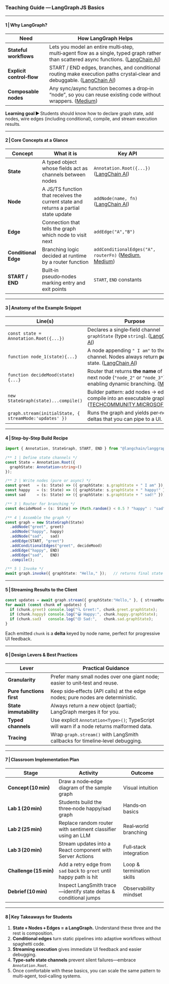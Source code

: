### Teaching Guide — LangGraph JS **Basics**

---

#### 1 | Why LangGraph?

| Need                      | How LangGraph Helps                                                                                                                       |
| ------------------------- | ----------------------------------------------------------------------------------------------------------------------------------------- |
| **Stateful workflows**    | Lets you model an entire multi‑step, multi‑agent flow as a single, typed graph rather than scattered async functions. ([LangChain AI][1]) |
| **Explicit control‑flow** | START / END edges, branches, and conditional routing make execution paths crystal‑clear and debuggable. ([LangChain AI][2])               |
| **Composable nodes**      | Any sync/async function becomes a drop‑in “node”, so you can reuse existing code without wrappers. ([Medium][3])                          |

**Learning goal ►** Students should know how to declare graph state, add nodes, wire edges (including conditional), compile, and stream execution results.

---

#### 2 | Core Concepts at a Glance

| Concept              | What it is                                                                          | Key API                                                         |
| -------------------- | ----------------------------------------------------------------------------------- | --------------------------------------------------------------- |
| **State**            | A typed object whose fields act as channels between nodes                           | `Annotation.Root({...})` ([LangChain AI][4])                    |
| **Node**             | A JS/TS function that receives the current state and returns a partial state update | `addNode(name, fn)` ([LangChain AI][2])                         |
| **Edge**             | Connection that tells the graph which node to visit next                            | `addEdge("A","B")`                                              |
| **Conditional Edge** | Branching logic decided at runtime by a router function                             | `addConditionalEdges("A", routerFn)` ([Medium][5], [Medium][6]) |
| **START / END**      | Built‑in pseudo‑nodes marking entry and exit points                                 | `START`, `END` constants                                        |

---

#### 3 | Anatomy of the Example Snippet

| Line(s)                                                | Purpose                                                                                                                 |
| ------------------------------------------------------ | ----------------------------------------------------------------------------------------------------------------------- |
| `const state = Annotation.Root({...})`                 | Declares a single‐field channel `graphState` (type `string`). ([LangChain AI][4])                                       |
| `function node_1(state){...}`                          | A node appending `" I am"` to the channel. Nodes always return **partial** state. ([LangChain AI][2])                   |
| `function decideMood(state){...}`                      | Router that returns **the name** of the next node (`"node_2"` or `"node_3"`), enabling dynamic branching. ([Medium][5]) |
| `new StateGraph(state)...compile()`                    | Builder pattern: add nodes → edges → compile into an executable graph. ([TECHCOMMUNITY.MICROSOFT.COM][7])               |
| `graph.stream(initialState, { streamMode:'updates' })` | Runs the graph and yields per‑node deltas that you can pipe to a UI.                                                    |

---

#### 4 | Step‑by‑Step Build Recipe

```ts
import { Annotation, StateGraph, START, END } from "@langchain/langgraph";

/** 1 | Define state channels */
const State = Annotation.Root({
  graphState: Annotation<string>()
});

/** 2 | Write nodes (pure or async) */
const greet   = (s: State) => ({ graphState: s.graphState + " I am" });
const happy   = (s: State) => ({ graphState: s.graphState + " happy!" });
const sad     = (s: State) => ({ graphState: s.graphState + " sad!" });

/** 3 | Router for branching */
const decideMood = (s: State) => (Math.random() < 0.5 ? "happy" : "sad");

/** 4 | Assemble the graph */
const graph = new StateGraph(State)
  .addNode("greet", greet)
  .addNode("happy", happy)
  .addNode("sad",   sad)
  .addEdge(START, "greet")
  .addConditionalEdges("greet", decideMood)
  .addEdge("happy", END)
  .addEdge("sad",   END)
  .compile();

/** 5 | Invoke */
await graph.invoke({ graphState: "Hello," });   // returns final state
```

---

#### 5 | Streaming Results to the Client

```ts
const updates = await graph.stream({ graphState:"Hello," }, { streamMode:"updates" });
for await (const chunk of updates) {
  if (chunk.greet) console.log("🔍 Greet:", chunk.greet.graphState);
  if (chunk.happy) console.log("😀 Happy:", chunk.happy.graphState);
  if (chunk.sad)   console.log("😢 Sad:",   chunk.sad.graphState);
}
```

Each emitted `chunk` is a **delta** keyed by node name, perfect for progressive UI feedback.

---

#### 6 | Design Levers & Best Practices

| Lever                    | Practical Guidance                                                                        |
| ------------------------ | ----------------------------------------------------------------------------------------- |
| **Granularity**          | Prefer many small nodes over one giant node; easier to unit‑test and reuse.               |
| **Pure functions first** | Keep side‑effects (API calls) at the edge nodes; pure nodes are deterministic.            |
| **State immutability**   | Always return a *new* object (partial); LangGraph merges it for you.                      |
| **Typed channels**       | Use explicit `Annotation<Type>()`; TypeScript will warn if a node returns malformed data. |
| **Tracing**              | Wrap `graph.stream()` with LangSmith callbacks for timeline‑level debugging.              |

---

#### 7 | Classroom Implementation Plan

| Stage                  | Activity                                                            | Outcome                   |
| ---------------------- | ------------------------------------------------------------------- | ------------------------- |
| **Concept (10 min)**   | Draw a node‑edge diagram of the sample graph                        | Visual intuition          |
| **Lab 1 (20 min)**     | Students build the three‑node happy/sad graph                       | Hands‑on basics           |
| **Lab 2 (25 min)**     | Replace random router with sentiment classifier using an LLM        | Real‑world branching      |
| **Lab 3 (20 min)**     | Stream updates into a React component with Server Actions           | Full‑stack integration    |
| **Challenge (15 min)** | Add a retry edge from `sad` back to `greet` until happy path is hit | Loop & termination skills |
| **Debrief (10 min)**   | Inspect LangSmith trace—identify state deltas & conditional jumps   | Observability mindset     |

---

#### 8 | Key Takeaways for Students

1. **State + Nodes + Edges = a LangGraph.** Understand these three and the rest is composition.
2. **Conditional edges** turn static pipelines into adaptive workflows without spaghetti code.
3. **Streaming execution** gives immediate UI feedback and easier debugging.
4. **Type‑safe state channels** prevent silent failures—embrace `Annotation.Root`.
5. Once comfortable with these basics, you can scale the same pattern to multi‑agent, tool‑calling systems.

[1]: https://langchain-ai.github.io/langgraphjs/tutorials/quickstart/?utm_source=chatgpt.com "LangGraph.js - Quickstart"
[2]: https://langchain-ai.github.io/langgraphjs/concepts/low_level/?utm_source=chatgpt.com "LangGraph Glossary - GitHub Pages"
[3]: https://medium.com/%40barsegyan96armen/langgraph-101-understanding-the-core-concepts-of-state-nodes-and-edges-in-javascript-f91068683d7d?utm_source=chatgpt.com "LangGraph 101: Understanding the Core Concepts of State, Nodes ..."
[4]: https://langchain-ai.github.io/langgraphjs/how-tos/define-state/?utm_source=chatgpt.com "How to define graph state - GitHub Pages"
[5]: https://medium.com/ai-agents/langgraph-for-beginners-part-3-conditional-edges-16a3aaad9f31?utm_source=chatgpt.com "LangGraph for Beginners, Part 3: Conditional Edges - Medium"
[6]: https://medium.com/%40Shamimw/langgraph-simplified-understanding-conditional-edge-using-hotel-guest-check-in-process-36adfe3380a8?utm_source=chatgpt.com "LangGraph Simplified: Understanding Conditional edge using Hotel ..."
[7]: https://techcommunity.microsoft.com/blog/educatordeveloperblog/an-absolute-beginners-guide-to-langgraph-js/4212496?utm_source=chatgpt.com "An Absolute Beginner's Guide to LangGraph.js"
